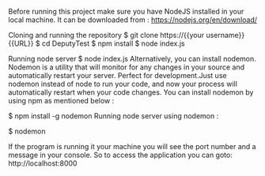 Before running this project make sure you have NodeJS installed in your local machine. 
It can be downloaded from :
https://nodejs.org/en/download/


Cloning and running the repository
$ git clone https://{{your username}}{{URL}}
$ cd DeputyTest
$ npm install
$ node index.js

Running node server
$ node index.js
Alternatively, you can install nodemon. Nodemon is a utility that will monitor for any changes in your source and automatically restart your server. Perfect for development.Just use nodemon instead of node to run your code, and now your process will automatically restart when your code changes. You can install nodemon by using npm as mentioned below :

$ npm install -g nodemon
Running node server using nodemon :

$ nodemon

If the program is running it your machine you will see the port number and a message in your console.
So to access the application you can goto:
http://localhost:8000